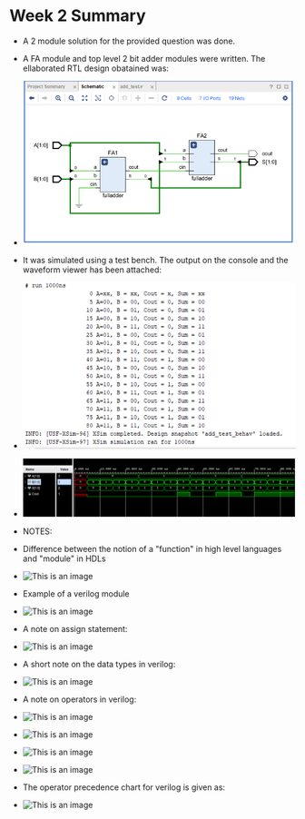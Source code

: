 # Week 2 Summary
* A 2 module solution for the provided question was done. 
* A FA module and top level 2 bit adder modules were written. The ellaborated RTL design obatained was:
* ![This is an image](/wk2rtl.PNG)

* It was simulated using a test bench. The output on the console and the waveform viewer has been attached:
* ![This is an image](/wk2out.PNG)

* ![This is an image](/wk2outwave.PNG) 

* NOTES:
* Difference between the notion of a "function" in high level languages and "module" in HDLs
* ![This is an image](/wk2_1.PNG)
* Example of a verilog module
* ![This is an image](/wk2_2.PNG)
* A note on assign statement:
* ![This is an image](/wk2_3.PNG)
* A short note on the data types in verilog:
* ![This is an image](/wk2_4.PNG) 
* A note on operators in verilog:
* ![This is an image](/wk2_5.PNG)
* ![This is an image](/wk2_6.PNG) 
* ![This is an image](/wk2_7.PNG)
* ![This is an image](/wk2_8.PNG) 
* The operator precedence chart for verilog is given as:
* ![This is an image](/wk2_9.PNG)      
